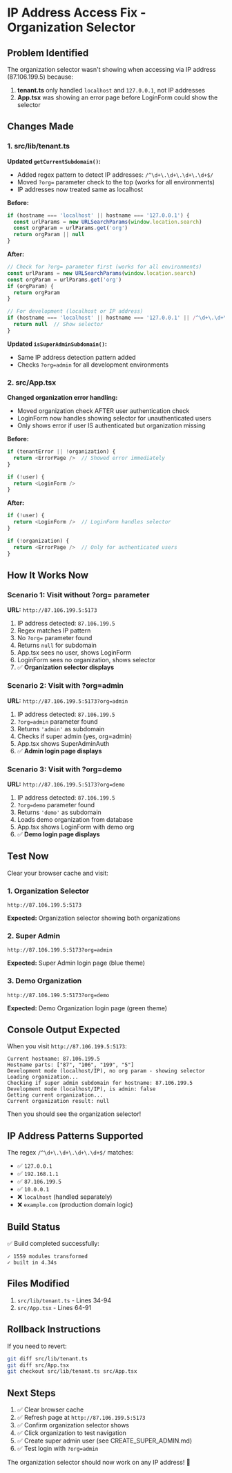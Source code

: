 # IP Address Access Fix - Organization Selector

## Problem Identified

The organization selector wasn't showing when accessing via IP address (87.106.199.5) because:

1. **tenant.ts** only handled `localhost` and `127.0.0.1`, not IP addresses
2. **App.tsx** was showing an error page before LoginForm could show the selector

## Changes Made

### 1. src/lib/tenant.ts

**Updated `getCurrentSubdomain()`:**
- Added regex pattern to detect IP addresses: `/^\d+\.\d+\.\d+\.\d+$/`
- Moved `?org=` parameter check to the top (works for all environments)
- IP addresses now treated same as localhost

**Before:**
```typescript
if (hostname === 'localhost' || hostname === '127.0.0.1') {
  const urlParams = new URLSearchParams(window.location.search)
  const orgParam = urlParams.get('org')
  return orgParam || null
}
```

**After:**
```typescript
// Check for ?org= parameter first (works for all environments)
const urlParams = new URLSearchParams(window.location.search)
const orgParam = urlParams.get('org')
if (orgParam) {
  return orgParam
}

// For development (localhost or IP address)
if (hostname === 'localhost' || hostname === '127.0.0.1' || /^\d+\.\d+\.\d+\.\d+$/.test(hostname)) {
  return null  // Show selector
}
```

**Updated `isSuperAdminSubdomain()`:**
- Same IP address detection pattern added
- Checks `?org=admin` for all development environments

### 2. src/App.tsx

**Changed organization error handling:**
- Moved organization check AFTER user authentication check
- LoginForm now handles showing selector for unauthenticated users
- Only shows error if user IS authenticated but organization missing

**Before:**
```typescript
if (tenantError || !organization) {
  return <ErrorPage />  // Showed error immediately
}

if (!user) {
  return <LoginForm />
}
```

**After:**
```typescript
if (!user) {
  return <LoginForm />  // LoginForm handles selector
}

if (!organization) {
  return <ErrorPage />  // Only for authenticated users
}
```

## How It Works Now

### Scenario 1: Visit without ?org= parameter
**URL:** `http://87.106.199.5:5173`

1. IP address detected: `87.106.199.5`
2. Regex matches IP pattern
3. No `?org=` parameter found
4. Returns `null` for subdomain
5. App.tsx sees no user, shows LoginForm
6. LoginForm sees no organization, shows selector
7. ✅ **Organization selector displays**

### Scenario 2: Visit with ?org=admin
**URL:** `http://87.106.199.5:5173?org=admin`

1. IP address detected: `87.106.199.5`
2. `?org=admin` parameter found
3. Returns `'admin'` as subdomain
4. Checks if super admin (yes, org=admin)
5. App.tsx shows SuperAdminAuth
6. ✅ **Admin login page displays**

### Scenario 3: Visit with ?org=demo
**URL:** `http://87.106.199.5:5173?org=demo`

1. IP address detected: `87.106.199.5`
2. `?org=demo` parameter found
3. Returns `'demo'` as subdomain
4. Loads demo organization from database
5. App.tsx shows LoginForm with demo org
6. ✅ **Demo login page displays**

## Test Now

Clear your browser cache and visit:

### 1. Organization Selector
```
http://87.106.199.5:5173
```
**Expected:** Organization selector showing both organizations

### 2. Super Admin
```
http://87.106.199.5:5173?org=admin
```
**Expected:** Super Admin login page (blue theme)

### 3. Demo Organization
```
http://87.106.199.5:5173?org=demo
```
**Expected:** Demo Organization login page (green theme)

## Console Output Expected

When you visit `http://87.106.199.5:5173`:

```
Current hostname: 87.106.199.5
Hostname parts: ["87", "106", "199", "5"]
Development mode (localhost/IP), no org param - showing selector
Loading organization...
Checking if super admin subdomain for hostname: 87.106.199.5
Development mode (localhost/IP), is admin: false
Getting current organization...
Current organization result: null
```

Then you should see the organization selector!

## IP Address Patterns Supported

The regex `/^\d+\.\d+\.\d+\.\d+$/` matches:
- ✅ `127.0.0.1`
- ✅ `192.168.1.1`
- ✅ `87.106.199.5`
- ✅ `10.0.0.1`
- ❌ `localhost` (handled separately)
- ❌ `example.com` (production domain logic)

## Build Status

✅ Build completed successfully:
```
✓ 1559 modules transformed
✓ built in 4.34s
```

## Files Modified

1. `src/lib/tenant.ts` - Lines 34-94
2. `src/App.tsx` - Lines 64-91

## Rollback Instructions

If you need to revert:

```bash
git diff src/lib/tenant.ts
git diff src/App.tsx
git checkout src/lib/tenant.ts src/App.tsx
```

## Next Steps

1. ✅ Clear browser cache
2. ✅ Refresh page at `http://87.106.199.5:5173`
3. ✅ Confirm organization selector shows
4. ✅ Click organization to test navigation
5. ✅ Create super admin user (see CREATE_SUPER_ADMIN.md)
6. ✅ Test login with `?org=admin`

The organization selector should now work on any IP address! 🎉
